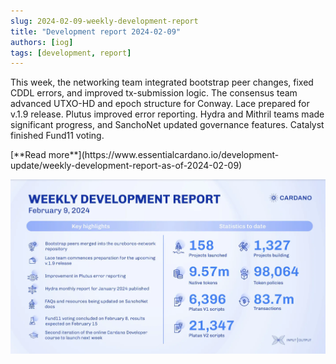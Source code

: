 ```yaml
---
slug: 2024-02-09-weekly-development-report
title: "Development report 2024-02-09"
authors: [iog]
tags: [development, report]
---
```


This week, the networking team integrated bootstrap peer changes, fixed CDDL errors, and improved tx-submission logic. The consensus team advanced UTXO-HD and epoch structure for Conway. Lace prepared for v.1.9 release. Plutus improved error reporting. Hydra and Mithril teams made significant progress, and SanchoNet updated governance features. Catalyst finished Fund11 voting.

<div style={{ textAlign: 'right' }}>
 [**Read more**](https://www.essentialcardano.io/development-update/weekly-development-report-as-of-2024-02-09) 
</div>

 ![weekly development report](./banner.webp)

